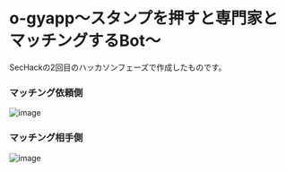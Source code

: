 # o-gyapp～スタンプを押すと専門家とマッチングするBot～
SecHackの2回目のハッカソンフェーズで作成したものです。

### マッチング依頼側
![image](https://github.com/mofunyanko/o-gyapp/assets/95011869/9fb97cb2-85cd-4a35-943b-0de9562e8da3)

### マッチング相手側
![image](https://github.com/mofunyanko/o-gyapp/assets/95011869/4cc09cd5-5404-4d70-a410-2ee5d61da85a)


